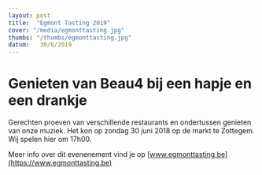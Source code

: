 ```yaml
---
layout: post
title:  "Egmont Tasting 2019"
cover: "/media/egmonttasting.jpg"
thumbs: "/thumbs/egmonttasting.jpg"
datum:   30/6/2019
---
```


# Genieten van Beau4 bij een hapje en een drankje

Gerechten proeven van verschillende restaurants en ondertussen genieten van onze muziek. Het kon op zondag 30 juni 2018 op de markt te Zottegem.
Wij spelen hier om 17h00.

Meer info over dit evenenement vind je op [www.egmonttasting.be](https://www.egmonttasting.be)